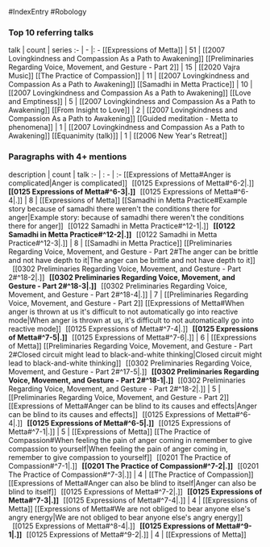 #IndexEntry #Robology

### Top 10 referring talks
talk | count | series
:- | - |: -
[[Expressions of Metta]] | 51 | [[2007 Lovingkindness and Compassion As a Path to Awakening]]
[[Preliminaries Regarding Voice, Movement, and Gesture - Part 2]] | 15 | [[2020 Vajra Music]]
[[The Practice of Compassion]] | 11 | [[2007 Lovingkindness and Compassion As a Path to Awakening]]
[[Samadhi in Metta Practice]] | 10 | [[2007 Lovingkindness and Compassion As a Path to Awakening]]
[[Love and Emptiness]] | 5 | [[2007 Lovingkindness and Compassion As a Path to Awakening]]
[[From Insight to Love]] | 2 | [[2007 Lovingkindness and Compassion As a Path to Awakening]]
[[Guided meditation - Metta to phenomena]] | 1 | [[2007 Lovingkindness and Compassion As a Path to Awakening]]
[[Equanimity (talk)]] | 1 | [[2006 New Year's Retreat]]

### Paragraphs with 4+ mentions
description | count | talk
:- | : - | :-
[[Expressions of Metta#Anger is complicated\|Anger is complicated]] &nbsp;&nbsp;[[0125 Expressions of Metta#^6-2\|.]] &nbsp; **[[0125 Expressions of Metta#^6-3\|.]]** &nbsp; [[0125 Expressions of Metta#^6-4\|.]] | 8 | [[Expressions of Metta]]
[[Samadhi in Metta Practice#Example story because of samadhi there weren't the conditions there for anger\|Example story: because of samadhi there weren't the conditions there for anger]] &nbsp;&nbsp;[[0122 Samadhi in Metta Practice#^12-1\|.]] &nbsp; **[[0122 Samadhi in Metta Practice#^12-2\|.]]** &nbsp; [[0122 Samadhi in Metta Practice#^12-3\|.]] | 8 | [[Samadhi in Metta Practice]]
[[Preliminaries Regarding Voice, Movement, and Gesture - Part 2#The anger can be brittle and not have depth to it\|The anger can be brittle and not have depth to it]] &nbsp;&nbsp;[[0302 Preliminaries Regarding Voice, Movement, and Gesture - Part 2#^18-2\|.]] &nbsp; **[[0302 Preliminaries Regarding Voice, Movement, and Gesture - Part 2#^18-3\|.]]** &nbsp; [[0302 Preliminaries Regarding Voice, Movement, and Gesture - Part 2#^18-4\|.]] | 7 | [[Preliminaries Regarding Voice, Movement, and Gesture - Part 2]]
[[Expressions of Metta#When anger is thrown at us it's difficult to not automatically go into reactive mode\|When anger is thrown at us, it's difficult to not automatically go into reactive mode]] &nbsp;&nbsp;[[0125 Expressions of Metta#^7-4\|.]] &nbsp; **[[0125 Expressions of Metta#^7-5\|.]]** &nbsp; [[0125 Expressions of Metta#^7-6\|.]] | 6 | [[Expressions of Metta]]
[[Preliminaries Regarding Voice, Movement, and Gesture - Part 2#Closed circuit might lead to black-and-white thinking\|Closed circuit might lead to black-and-white thinking]] &nbsp;&nbsp;[[0302 Preliminaries Regarding Voice, Movement, and Gesture - Part 2#^17-5\|.]] &nbsp; **[[0302 Preliminaries Regarding Voice, Movement, and Gesture - Part 2#^18-1\|.]]** &nbsp; [[0302 Preliminaries Regarding Voice, Movement, and Gesture - Part 2#^18-2\|.]] | 5 | [[Preliminaries Regarding Voice, Movement, and Gesture - Part 2]]
[[Expressions of Metta#Anger can be blind to its causes and effects\|Anger can be blind to its causes and effects]] &nbsp;&nbsp;[[0125 Expressions of Metta#^6-4\|.]] &nbsp; **[[0125 Expressions of Metta#^6-5\|.]]** &nbsp; [[0125 Expressions of Metta#^7-1\|.]] | 5 | [[Expressions of Metta]]
[[The Practice of Compassion#When feeling the pain of anger coming in remember to give compassion to yourself\|When feeling the pain of anger coming in, remember to give compassion to yourself]] &nbsp;&nbsp;[[0201 The Practice of Compassion#^7-1\|.]] &nbsp; **[[0201 The Practice of Compassion#^7-2\|.]]** &nbsp; [[0201 The Practice of Compassion#^7-3\|.]] | 4 | [[The Practice of Compassion]]
[[Expressions of Metta#Anger can also be blind to itself\|Anger can also be blind to itself]] &nbsp;&nbsp;[[0125 Expressions of Metta#^7-2\|.]] &nbsp; **[[0125 Expressions of Metta#^7-3\|.]]** &nbsp; [[0125 Expressions of Metta#^7-4\|.]] | 4 | [[Expressions of Metta]]
[[Expressions of Metta#We are not obliged to bear anyone else's angry energy\|We are not obliged to bear anyone else's angry energy]] &nbsp;&nbsp;[[0125 Expressions of Metta#^8-4\|.]] &nbsp; **[[0125 Expressions of Metta#^9-1\|.]]** &nbsp; [[0125 Expressions of Metta#^9-2\|.]] | 4 | [[Expressions of Metta]]

